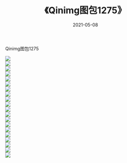 ﻿---
layout: post
title:  《Qinimg图包1275》
date:   2021-05-08
img: http://imgx.orgx.ga/Qinimg图包/Qinimg图包1275/000.jpg
categories: [美女, 清纯, 唯美]
---

Qinimg图包1275

 ![](http://imgx.orgx.ga/Qinimg图包/Qinimg图包1275/001.jpg) <br>![](http://imgx.orgx.ga/Qinimg图包/Qinimg图包1275/002.jpg) <br>![](http://imgx.orgx.ga/Qinimg图包/Qinimg图包1275/003.jpg) <br>![](http://imgx.orgx.ga/Qinimg图包/Qinimg图包1275/004.jpg) <br>![](http://imgx.orgx.ga/Qinimg图包/Qinimg图包1275/005.jpg) <br>![](http://imgx.orgx.ga/Qinimg图包/Qinimg图包1275/006.jpg) <br>![](http://imgx.orgx.ga/Qinimg图包/Qinimg图包1275/007.jpg) <br>![](http://imgx.orgx.ga/Qinimg图包/Qinimg图包1275/008.jpg) <br>![](http://imgx.orgx.ga/Qinimg图包/Qinimg图包1275/009.jpg) <br>![](http://imgx.orgx.ga/Qinimg图包/Qinimg图包1275/010.jpg) <br>![](http://imgx.orgx.ga/Qinimg图包/Qinimg图包1275/011.jpg) <br>![](http://imgx.orgx.ga/Qinimg图包/Qinimg图包1275/012.jpg) <br>![](http://imgx.orgx.ga/Qinimg图包/Qinimg图包1275/013.jpg) <br>![](http://imgx.orgx.ga/Qinimg图包/Qinimg图包1275/014.jpg) <br>![](http://imgx.orgx.ga/Qinimg图包/Qinimg图包1275/015.jpg) <br>![](http://imgx.orgx.ga/Qinimg图包/Qinimg图包1275/016.jpg) <br>![](http://imgx.orgx.ga/Qinimg图包/Qinimg图包1275/017.jpg) <br>![](http://imgx.orgx.ga/Qinimg图包/Qinimg图包1275/018.jpg) <br>![](http://imgx.orgx.ga/Qinimg图包/Qinimg图包1275/019.jpg) <br>![](http://imgx.orgx.ga/Qinimg图包/Qinimg图包1275/020.jpg) <br>